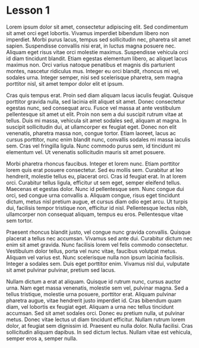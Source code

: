 # Lesson 1
Lorem ipsum dolor sit amet, consectetur adipiscing elit. Sed condimentum sit amet orci eget lobortis. Vivamus imperdiet bibendum libero non imperdiet. Morbi purus lacus, tempus sed sollicitudin nec, pharetra sit amet sapien. Suspendisse convallis nisi erat, in luctus magna posuere nec. Aliquam eget risus vitae orci molestie maximus. Suspendisse vehicula orci id diam tincidunt blandit. Etiam egestas elementum libero, ac aliquet lacus maximus non. Orci varius natoque penatibus et magnis dis parturient montes, nascetur ridiculus mus. Integer eu orci blandit, rhoncus mi vel, sodales urna. Integer semper, nisi sed scelerisque pharetra, sem magna porttitor nisl, sit amet tempor dolor elit et ipsum.

Cras quis tempus erat. Proin sed diam aliquam lacus iaculis feugiat. Quisque porttitor gravida nulla, sed lacinia elit aliquet sit amet. Donec consectetur egestas nunc, sed consequat arcu. Fusce vel massa at ante vestibulum pellentesque sit amet ut elit. Proin non sem a dui suscipit rutrum vitae at tellus. Duis mi massa, vehicula sit amet sodales sed, aliquam at magna. In suscipit sollicitudin dui, at ullamcorper ex feugiat eget. Donec non elit venenatis, pharetra massa non, congue tortor. Etiam laoreet, lacus ac cursus porttitor, nunc enim blandit nunc, convallis sodales mi massa iaculis sem. Cras vel fringilla ligula. Nunc commodo purus sem, id tincidunt mi elementum vel. Ut venenatis sollicitudin mauris sit amet posuere.

Morbi pharetra rhoncus faucibus. Integer et lorem nunc. Etiam porttitor lorem quis erat posuere consectetur. Sed eu mollis sem. Curabitur at leo hendrerit, molestie tellus eu, placerat orci. Cras id feugiat erat. In at lorem orci. Curabitur tellus ligula, efficitur ut sem eget, semper eleifend tellus. Maecenas et egestas dolor. Nunc id pellentesque sem. Nunc congue dui orci, sed congue urna convallis a. Aliquam congue, risus eget tincidunt dictum, metus nisl pretium augue, et cursus diam odio eget arcu. Ut turpis dui, facilisis tempor tristique non, efficitur id nisl. Pellentesque lectus nibh, ullamcorper non consequat aliquam, tempus eu eros. Pellentesque vitae sem tortor.

Praesent rhoncus blandit justo, vel congue nunc gravida convallis. Quisque placerat a tellus nec accumsan. Vivamus sed ante dui. Curabitur dictum nec enim sit amet gravida. Nunc facilisis lorem vel felis commodo consectetur. Vestibulum dolor tellus, porta vel nunc vitae, faucibus volutpat metus. Aliquam vel varius est. Nunc scelerisque nulla non ipsum lacinia facilisis. Integer a sodales sem. Duis eget porttitor enim. Vivamus nisl dui, vulputate sit amet pulvinar pulvinar, pretium sed lacus.

Nullam dictum a erat at aliquam. Quisque id rutrum nunc, cursus auctor urna. Nam eget massa venenatis, molestie sem vel, pulvinar magna. Sed a tellus tristique, molestie urna posuere, porttitor erat. Aliquam pulvinar pharetra augue, vitae hendrerit justo imperdiet id. Cras bibendum quam diam, vel lobortis ex feugiat eget. Aliquam a urna nec tellus tincidunt accumsan. Sed sit amet sodales orci. Donec eu pretium nulla, ut pulvinar metus. Donec vitae lectus ut diam tincidunt efficitur. Nullam rutrum lorem dolor, at feugiat sem dignissim id. Praesent eu nulla dolor. Nulla facilisi. Cras sollicitudin aliquam dapibus. In sed dictum lectus. Nullam vitae est vehicula, semper eros a, semper nulla.